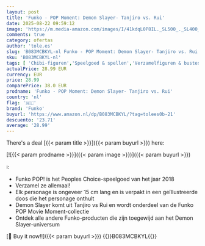 ```yaml
---
layout: post
title: 'Funko - POP Moment: Demon Slayer- Tanjiro vs. Rui'
date: 2025-08-22 09:59:12
image: 'https://m.media-amazon.com/images/I/41kdqL0P8IL._SL500_._SL400_.jpg'
comments: true
category: ofertas
author: 'tole.es'
slug: 'B083MCBKYL-nl Funko - POP Moment: Demon Slayer- Tanjiro vs. Rui'
sku: 'B083MCBKYL-nl'
tags: [ 'Chibi-figuren','Speelgoed & spellen','Verzamelfiguren & bustes','Verzamelspeelgoed','funko','🇳🇱', ]
actualPrice: 28.99 EUR
currency: EUR
price: 28.99
comparePrice: 38.0 EUR
prodname: 'Funko - POP Moment: Demon Slayer- Tanjiro vs. Rui'
country: 'nl'
flag: '🇳🇱'
brand: 'Funko'
buyurl: 'https://www.amazon.nl/dp/B083MCBKYL/?tag=tolees0b-21'
descuento: '23.71'
average: '28.99'
---
```


There's a deal [{{< param title >}}]({{< param buyurl >}})  here:

[![{{< param prodname >}}]({{< param image >}})]({{< param buyurl >}})

ℹ️:

- Funko POP! is het Peoples Choice-speelgoed van het jaar 2018
- Verzamel ze allemaal!
- Elk personage is ongeveer 15 cm lang en is verpakt in een geïllustreerde doos die het personage onthult
- Demon Slayer komt uit Tanjiro vs Rui en wordt onderdeel van de Funko POP Movie Moment-collectie
- Ontdek alle andere Funko-producten die zijn toegewijd aan het Demon Slayer-universum

[🛒 Buy it now!!]({{< param buyurl >}})
{{<world>}}B083MCBKYL{{</world>}}
